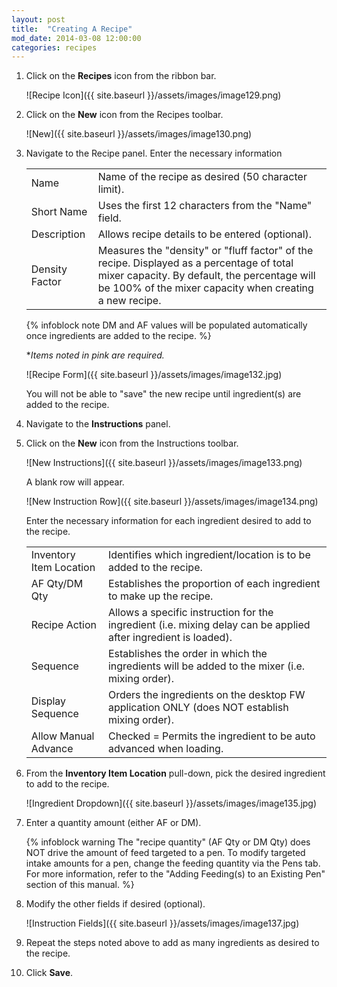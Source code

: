 ```yaml
---
layout: post
title:  "Creating A Recipe"
mod_date: 2014-03-08 12:00:00
categories: recipes
---
```



1.	Click on the **Recipes** icon from the ribbon bar.

	![Recipe Icon]({{ site.baseurl }}/assets/images/image129.png)

2.	Click on the **New** icon from the Recipes toolbar.

	![New]({{ site.baseurl }}/assets/images/image130.png)

3.	Navigate to the Recipe panel.  Enter the necessary information

	|   |   |
	|---|---|
	| Name | Name of the recipe as desired (50 character limit). |
	| Short Name | Uses the first 12 characters from the "Name" field. |
	| Description | Allows recipe details to be entered (optional). |
	| Density Factor | Measures the "density" or "fluff factor" of the recipe.  Displayed as a percentage of total mixer capacity.  By default, the percentage will be 100% of the mixer capacity when creating a new recipe. |

	{% infoblock note DM and AF values will be populated automatically once ingredients are added to the recipe. %}

	**Items noted in pink are required.*

	![Recipe Form]({{ site.baseurl }}/assets/images/image132.jpg)

	You will not be able to "save" the new recipe until ingredient(s) are added to the recipe.

4.	Navigate to the **Instructions** panel.  

5.	Click on the **New** icon from the Instructions toolbar.

	![New Instructions]({{ site.baseurl }}/assets/images/image133.png)

	A blank row will appear.

	![New Instruction Row]({{ site.baseurl }}/assets/images/image134.png)

	Enter the necessary information for each ingredient desired to add to the recipe.

	|   |   |
	|---|---|
	| Inventory Item Location | Identifies which ingredient/location is to be added to the recipe. |
	| AF Qty/DM Qty | Establishes the proportion of each ingredient to make up the recipe. |
	| Recipe Action | Allows a specific instruction for the ingredient (i.e. mixing delay can be applied after ingredient is loaded). |
	| Sequence | Establishes the order in which the ingredients will be added to the mixer (i.e. mixing order). |
	| Display Sequence | Orders the ingredients on the desktop FW application ONLY (does NOT establish mixing order). |
	| Allow Manual Advance | Checked = Permits the ingredient to be auto advanced when loading. |


6.	From the **Inventory Item Location** pull-down, pick the desired ingredient to add to the recipe.

	![Ingredient Dropdown]({{ site.baseurl }}/assets/images/image135.jpg)

7.	Enter a quantity amount (either AF or DM).

	{% infoblock warning The "recipe quantity" (AF Qty or DM Qty) does NOT drive the amount of feed targeted to a pen.  To modify targeted intake amounts for a pen, change the feeding quantity via the Pens tab.  For more information, refer to the "Adding Feeding(s) to an Existing Pen" section of this manual. %}

8.	Modify the other fields if desired (optional).

	![Instruction Fields]({{ site.baseurl }}/assets/images/image137.jpg)

9.	Repeat the steps noted above to add as many ingredients as desired to the recipe.

10.	Click **Save**.
